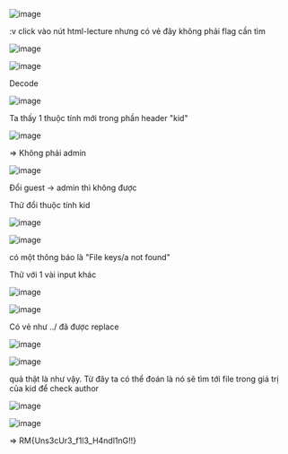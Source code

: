![image](https://github.com/nguyenngocdung18/RootMe/assets/134156226/9da0785c-ef2e-4319-86b3-85507060b78e)

:v click vào nút html-lecture nhưng có vẻ đây không phải flag cần tìm

![image](https://github.com/nguyenngocdung18/RootMe/assets/134156226/4df64bf0-3c32-454e-9bd4-619913ae9565)

![image](https://github.com/nguyenngocdung18/RootMe/assets/134156226/d5ed49d8-72a5-4769-b798-8f60d2c8b7d0)

Decode 

![image](https://github.com/nguyenngocdung18/RootMe/assets/134156226/f24402ae-593b-40f5-a5f9-51517e784ec7)

Ta thấy 1 thuộc tính mới trong phần header "kid"

![image](https://github.com/nguyenngocdung18/RootMe/assets/134156226/21c41ce5-b6b4-42d9-86d5-54e94c03d203)

=> Không phải admin

![image](https://github.com/nguyenngocdung18/RootMe/assets/134156226/8f70fbb9-3d88-4ad4-88e5-24870128069d)

Đổi guest -> admin thì không được

Thử đổi thuộc tính kid

![image](https://github.com/nguyenngocdung18/RootMe/assets/134156226/db597cd8-f59b-48f8-af4e-b1eccecc7086)

![image](https://github.com/nguyenngocdung18/RootMe/assets/134156226/f91408e5-8bbb-49e6-bbd9-e20ee2317a0a)

có một thông báo là "File keys/a not found"

Thử với 1 vài input khác

![image](https://github.com/nguyenngocdung18/RootMe/assets/134156226/222c82e7-845f-4851-ae7e-17d4a67e590e)

![image](https://github.com/nguyenngocdung18/RootMe/assets/134156226/1e2344de-2385-4de5-acd3-a114b97275e2)

Có vẻ như ../ đã được replace

![image](https://github.com/nguyenngocdung18/RootMe/assets/134156226/7fd3a7d9-b90a-4530-850f-c87c13aea134)

![image](https://github.com/nguyenngocdung18/RootMe/assets/134156226/a6ef359b-1a89-4dda-bf20-62acae9d5d9b)

quả thật là như vậy. Từ đây ta có thể đoán là nó sẽ tìm tới file trong giá trị của kid để check author

![image](https://github.com/nguyenngocdung18/RootMe/assets/134156226/9391ef9c-175e-417f-998a-13075759a188)

![image](https://github.com/nguyenngocdung18/RootMe/assets/134156226/cb3ebf5d-8d5b-418d-9081-3c0d6fff8ca9)

=> RM{Uns3cUr3_f1l3_H4ndl1nG!!}
